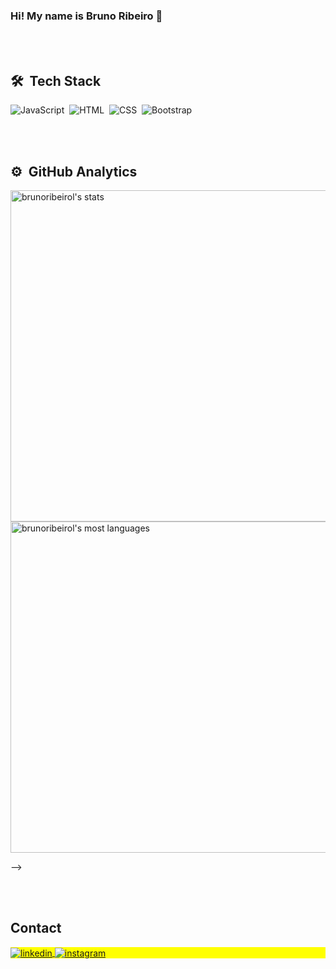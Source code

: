 ### Hi! My name is Bruno Ribeiro 👋

<!--
**brunoribeirol/brunoribeirol** is a ✨ _special_ ✨ repository because its `README.md` (this file) appears on your GitHub profile.

Here are some ideas to get you started:

- 🔭 I’m currently working on ...
- 🌱 I’m currently learning ...
- 👯 I’m looking to collaborate on ...
- 🤔 I’m looking for help with ...
- 💬 Ask me about ...
- 📫 How to reach me: ...
- 😄 Pronouns: ...
- ⚡ Fun fact: ...
-->




<br><br>

## 🛠 &nbsp;Tech Stack

![JavaScript](https://img.shields.io/badge/-JavaScript-05122A?style=flat&logo=javascript)&nbsp;
![HTML](https://img.shields.io/badge/-HTML-05122A?style=flat&logo=HTML5)&nbsp;
![CSS](https://img.shields.io/badge/-CSS-05122A?style=flat&logo=CSS3&logoColor=1572B6)&nbsp;
![Bootstrap](https://img.shields.io/badge/-Bootstrap-05122A?style=flat&logo=bootstrap)&nbsp;

<br><br>

## ⚙️ &nbsp;GitHub Analytics

<p align="left">
<img width="530em" src="https://github-readme-stats.vercel.app/api?username=brunoribeirol&show_icons=true&theme=vision-friendly-dark" alt="brunoribeirol's stats"/>
<img width="530em" src="https://github-readme-stats.vercel.app/api/top-langs/?username=brunoribeirol&layout=compact&theme=vision-friendly-dark" alt="brunoribeirol's most languages"/>
</p>
-->

<br><br>

## Contact

<p align="left" style="background:yellow">
<a href="https://linkedin.com/in/brunoribeirol" target="_blank">
  <img align="center" src="https://img.shields.io/badge/-brunoribeirol-05122A?style=flat&logo=linkedin" alt="linkedin"/>
</a>
<a href="https://instagram.com/brunoribeirol" target="_blank">
 <img align="center" src="https://img.shields.io/badge/-brunoribeirol-05122A?style=flat&logo=instagram" alt="instagram"/>
</a>

<!--

<img width="490em" src="https://github-readme-twitter-gazf.vercel.app/api?id=maykbrito&layout=wide&show_reply=off&show_retweet=off" />


**maykbrito/maykbrito** is a ✨ _special_ ✨ repository because its `README.md` (this file) appears on your GitHub profile.

Here are some ideas to get you started:

- 🔭 I’m currently working on ...
- 🌱 I’m currently learning ...
- 👯 I’m looking to collaborate on ...
- 🤔 I’m looking for help with ...
- 💬 Ask me about ...
- 📫 How to reach me: ...
- 😄 Pronouns: ...
- ⚡ Fun fact: ...

